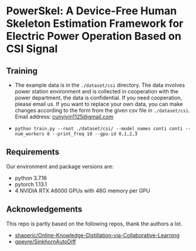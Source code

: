 # PowerSkel: A Device-Free Human Skeleton Estimation Framework for Electric Power Operation Based on CSI Signal


## Training
- The example data is in the `./dataset/csi` directory. 
  The data involves power station environment and is collected in cooperation with the power department, the data is confidential. If you need cooperation, please email us.
  If you want to replace your own data, you can make changes according to the form from the given csv file in `./dataset/csi`.
  Email address: cunyiyin1125@gmail.com

- ```shell
  python train.py --root ./dataset/csi/ --model_names conti conti --num_workers 8 --print_freq 10 --gpu-id 0,1,2,3
  ```

## Requirements
Our environment and package versions are:
- python 3.7.16
- pytorch 1.13.1
- 4 NVIDIA RTX A6000 GPUs with 48G memory per GPU


## Acknowledgements
This repo is partly based on the following repos, thank the authors a lot.
- [shaoeric/Online-Knowledge-Distillation-via-Collaborative-Learning](https://github.com/shaoeric/Online-Knowledge-Distillation-via-Collaborative-Learning)
- [gpeyre/SinkhornAutoDiff](https://github.com/gpeyre/SinkhornAutoDiff)

